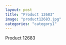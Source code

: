 ```yaml
---
layout: post
title: "Product 12683"
image: "product12683.jpg"
categories: "category1"
---
```

Product 12683

